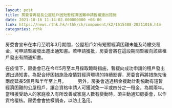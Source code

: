 ```yaml
---
layout: post
title: 房委會再延長公屋租戶因短暫經濟困難申請暫緩遷出措施
date: 2021-10-16 11:14:02.000000000 +08:00
link: https://news.rthk.hk/rthk/ch/component/k2/1615488-20211016.htm
categories: rthk
---
```


房委會宣布在本月至明年3月期間，公屋租戶如有短暫經濟困難未能及時繳交租金，可申請暫緩發出遷出通知書。若申請獲批，房委會將在這段期間暫緩向該些租戶發出有關通知書。
 
在疫情下，房委會已在今年5月至本月採取臨時措施，暫緩向成功申請的租戶發出遷出通知書。為配合紓困措施及疫情對經濟環境的持續影響，房委會再將措施先後兩度延長5個月和半年至上月。
　　 
另外，房委會透過租金援助計劃協助有短暫經濟困難的公屋租戶，讓合資格申請人可獲減免一半或四分之一租金，為期兩年。當租援受助人的家庭收入有所改善或家庭人數有變動時，須主動通知房委會，以作資格覆核。房委會會抽樣調查，以防止濫用。
